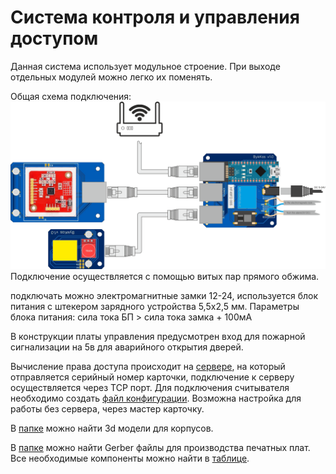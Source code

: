 # Система контроля и управления доступом
Данная система использует модульное строение. При выходе отдельных модулей можно легко их поменять. 

Общая схема подключения:
![общая схема подключения](images/assamble.png)
Подключение осуществляется с помощью витых пар прямого обжима. 

подключать можно электромагнитные замки 12-24, используется блок питания с штекером зарядного устройства 5,5x2,5 мм. 
Параметры блока питания: сила тока БП > сила тока замка + 100мА

В конструкции платы управления предусмотрен вход для пожарной сигнализации на 5в для аварийного открытия дверей.


Вычисление права доступа происходит на [сервере](), на который отправляется серийный номер карточки, подключение к серверу осуществляется через TCP порт. Для подключения считывателя необходимо создать [файл конфигурации](). Возможна настройка для работы без сервера, через мастер карточку.

В [папке](3D_models) можно найти 3d модели для корпусов.

В [папке](Gerber) можно найти Gerber файлы для производства печатных плат.
Все необходимые компоненты можно найти в [таблице](parts.xlsx).
